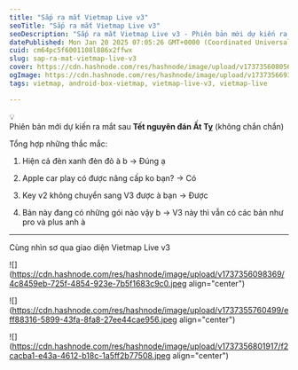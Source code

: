 ```yaml
---
title: "Sắp ra mắt Vietmap Live v3"
seoTitle: "Sắp ra mắt Vietmap Live v3"
seoDescription: "Sắp ra mắt Vietmap Live v3 - Phiên bản mới dự kiến ra mắt sau Tết nguyên đán Ất Tỵ"
datePublished: Mon Jan 20 2025 07:05:26 GMT+0000 (Coordinated Universal Time)
cuid: cm64pc5f6001108l886x2ffwx
slug: sap-ra-mat-vietmap-live-v3
cover: https://cdn.hashnode.com/res/hashnode/image/upload/v1737356080566/49544787-e5ba-4e32-a69b-e5ed154e088b.jpeg
ogImage: https://cdn.hashnode.com/res/hashnode/image/upload/v1737356693006/b2aced7f-7f0a-4564-a6c8-85878fbdabde.jpeg
tags: vietmap, android-box-vietmap, vietmap-live-v3, vietmap-live

---
```


<div data-node-type="callout">
<div data-node-type="callout-emoji">💡</div>
<div data-node-type="callout-text">Phiên bản mới dự kiến ra mắt sau<strong> Tết nguyên đán Ất Tỵ</strong> (không chắn chắn)</div>
</div>

Tổng hợp những thắc mắc:

1. Hiện cả đèn xanh đèn đỏ à b → Đúng ạ
    
2. Apple car play có được nâng cấp ko bạn? → Có
    
3. Key v2 không chuyển sang V3 được à bạn → Được
    
4. Bản này đang có những gói nào vậy b → V3 này thì vẫn có các bản như pro và plus anh à
    

---

Cùng nhìn sơ qua giao diện Vietmap Live v3

![](https://cdn.hashnode.com/res/hashnode/image/upload/v1737356098369/4c8459eb-725f-4854-923e-7b5f1683c9c0.jpeg align="center")

![](https://cdn.hashnode.com/res/hashnode/image/upload/v1737355760499/eff88316-5899-43fa-8fa8-27ee44cae956.jpeg align="center")

![](https://cdn.hashnode.com/res/hashnode/image/upload/v1737356801917/f2cacba1-e43a-4612-b18c-1a5ff2b77508.jpeg align="center")
